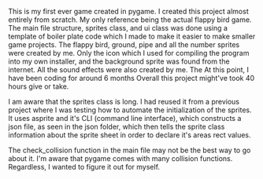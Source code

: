 This is my first ever game created in pygame. I created this project almost entirely from scratch. My only reference being the actual flappy bird game. The main file structure, sprites class, and ui class was done using a template of boiler plate code which I made to make 
it easier to make smaller game projects. The flappy bird, ground, pipe and all the number sprites were created by me. Only the icon which I used for compiling the program into my own installer, and the background sprite was found from the internet. All the sound effects 
were also created by me. The  At this point, I have been coding for around 6 months Overall this project might've took 40 hours give or take.

I am aware that the sprites class is long. I had reused it from a previous project where I was testing how to automate the initialization of the sprites. It uses asprite and it's CLI (command line interface), which constructs a json file, as seen in the json folder, 
which then tells the sprite class information about the sprite sheet in order to declare it's areas rect values.

The check_collision function in the main file may not be the best way to go about it. I'm aware that pygame comes with many collision functions. Regardless, I wanted to figure it out for myself. 
